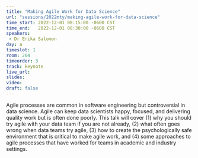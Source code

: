 ```yaml
---
title: "Making Agile Work for Data Science"
url: "sessions/2022mty/making-agile-work-for-data-science"
time_start: 2022-12-01 08:15:00 -0600 CST
time_end:   2022-12-01 08:30:00 -0600 CST
speakers:
 - Dr Erika Salomon
day: a
timeslot: 1
room: 204
timeorder: 3
track: keynote
live_url: 
slides: 
video: 
draft: false
---
```


Agile processes are common in software engineering but controversial in data science. Agile can keep data scientists happy, focused, and delivering quality work but is often done poorly. This talk will cover (1) why you should try agile with your data team if you are not already, (2) what often goes wrong when data teams try agile, (3) how to create the psychologically safe environment that is critical to make agile work, and (4) some approaches to agile processes that have worked for teams in academic and industry settings.